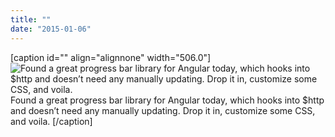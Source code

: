 ```yaml
---
title: ""
date: "2015-01-06"
---
```


\[caption id="" align="alignnone" width="506.0"\]![  Found a great  progress bar library  for Angular today, which hooks into $http and doesn’t need any manually updating. Drop it in, customize some CSS, and voila.  ](http://static1.squarespace.com/static/554569a4e4b0b68214c1f5d9/55457b34e4b0fca745eb358d/55457b35e4b0fca745eb362f/1430616942721//img.gif) Found a great progress bar library for Angular today, which hooks into $http and doesn’t need any manually updating. Drop it in, customize some CSS, and voila. \[/caption\]

